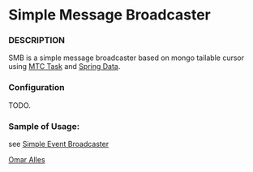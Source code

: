 # Simple Message Broadcaster

### DESCRIPTION
SMB is a simple message broadcaster based on mongo tailable cursor using [MTC Task](https://github.com/oalles/mtc) and [Spring Data](http://projects.spring.io/spring-data-mongodb/).
  
### Configuration
TODO. 

### Sample of Usage:
see [Simple Event Broadcaster](https://github.com/oalles/seb) 
 
[Omar Alles](https://omarall.es)
